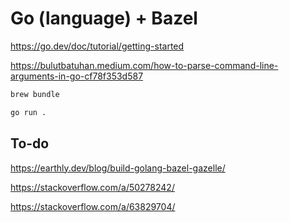 # Go (language) + Bazel

https://go.dev/doc/tutorial/getting-started

https://bulutbatuhan.medium.com/how-to-parse-command-line-arguments-in-go-cf78f353d587

```bash
brew bundle

go run .
```

## To-do

https://earthly.dev/blog/build-golang-bazel-gazelle/

https://stackoverflow.com/a/50278242/

https://stackoverflow.com/a/63829704/
